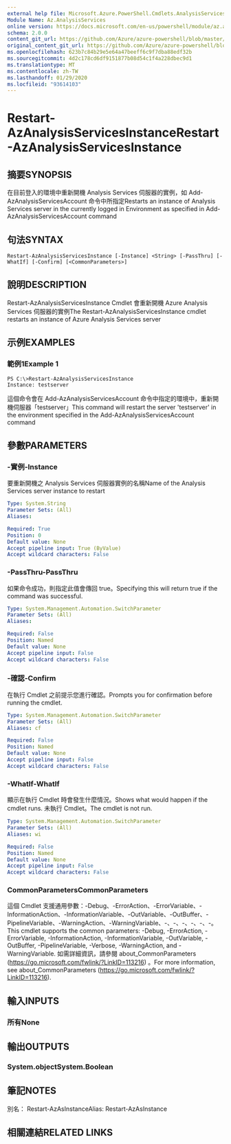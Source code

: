 ```yaml
---
external help file: Microsoft.Azure.PowerShell.Cmdlets.AnalysisServices.Dataplane.dll-Help.xml
Module Name: Az.AnalysisServices
online version: https://docs.microsoft.com/en-us/powershell/module/az.analysisservices/restart-azanalysisservicesinstance
schema: 2.0.0
content_git_url: https://github.com/Azure/azure-powershell/blob/master/src/AnalysisServices/AnalysisServices/help/Restart-AzAnalysisServicesInstance.md
original_content_git_url: https://github.com/Azure/azure-powershell/blob/master/src/AnalysisServices/AnalysisServices/help/Restart-AzAnalysisServicesInstance.md
ms.openlocfilehash: 623b7c84b29e5e64a47beeff6c9f7dba88edf32b
ms.sourcegitcommit: 4d2c178cd6df9151877b08d54c1f4a228dbec9d1
ms.translationtype: MT
ms.contentlocale: zh-TW
ms.lasthandoff: 01/29/2020
ms.locfileid: "93614103"
---
```

# <span data-ttu-id="a78f0-101">Restart-AzAnalysisServicesInstance</span><span class="sxs-lookup"><span data-stu-id="a78f0-101">Restart-AzAnalysisServicesInstance</span></span>

## <span data-ttu-id="a78f0-102">摘要</span><span class="sxs-lookup"><span data-stu-id="a78f0-102">SYNOPSIS</span></span>
<span data-ttu-id="a78f0-103">在目前登入的環境中重新開機 Analysis Services 伺服器的實例，如 Add-AzAnalysisServicesAccount 命令中所指定</span><span class="sxs-lookup"><span data-stu-id="a78f0-103">Restarts an instance of Analysis Services server in the currently logged in Environment as specified in Add-AzAnalysisServicesAccount command</span></span>

## <span data-ttu-id="a78f0-104">句法</span><span class="sxs-lookup"><span data-stu-id="a78f0-104">SYNTAX</span></span>

```
Restart-AzAnalysisServicesInstance [-Instance] <String> [-PassThru] [-WhatIf] [-Confirm] [<CommonParameters>]
```

## <span data-ttu-id="a78f0-105">說明</span><span class="sxs-lookup"><span data-stu-id="a78f0-105">DESCRIPTION</span></span>
<span data-ttu-id="a78f0-106">Restart-AzAnalysisServicesInstance Cmdlet 會重新開機 Azure Analysis Services 伺服器的實例</span><span class="sxs-lookup"><span data-stu-id="a78f0-106">The Restart-AzAnalysisServicesInstance cmdlet restarts an instance of Azure Analysis Services server</span></span>

## <span data-ttu-id="a78f0-107">示例</span><span class="sxs-lookup"><span data-stu-id="a78f0-107">EXAMPLES</span></span>

### <span data-ttu-id="a78f0-108">範例1</span><span class="sxs-lookup"><span data-stu-id="a78f0-108">Example 1</span></span>
```
PS C:\>Restart-AzAnalysisServicesInstance
Instance: testserver
```

<span data-ttu-id="a78f0-109">這個命令會在 Add-AzAnalysisServicesAccount 命令中指定的環境中，重新開機伺服器「testserver」</span><span class="sxs-lookup"><span data-stu-id="a78f0-109">This command will restart the server 'testserver' in the environment specified in the Add-AzAnalysisServicesAccount command</span></span>

## <span data-ttu-id="a78f0-110">參數</span><span class="sxs-lookup"><span data-stu-id="a78f0-110">PARAMETERS</span></span>

### <span data-ttu-id="a78f0-111">-實例</span><span class="sxs-lookup"><span data-stu-id="a78f0-111">-Instance</span></span>
<span data-ttu-id="a78f0-112">要重新開機之 Analysis Services 伺服器實例的名稱</span><span class="sxs-lookup"><span data-stu-id="a78f0-112">Name of the Analysis Services server instance to restart</span></span>

```yaml
Type: System.String
Parameter Sets: (All)
Aliases:

Required: True
Position: 0
Default value: None
Accept pipeline input: True (ByValue)
Accept wildcard characters: False
```

### <span data-ttu-id="a78f0-113">-PassThru</span><span class="sxs-lookup"><span data-stu-id="a78f0-113">-PassThru</span></span>
<span data-ttu-id="a78f0-114">如果命令成功，則指定此值會傳回 true。</span><span class="sxs-lookup"><span data-stu-id="a78f0-114">Specifying this will return true if the command was successful.</span></span>

```yaml
Type: System.Management.Automation.SwitchParameter
Parameter Sets: (All)
Aliases:

Required: False
Position: Named
Default value: None
Accept pipeline input: False
Accept wildcard characters: False
```

### <span data-ttu-id="a78f0-115">-確認</span><span class="sxs-lookup"><span data-stu-id="a78f0-115">-Confirm</span></span>
<span data-ttu-id="a78f0-116">在執行 Cmdlet 之前提示您進行確認。</span><span class="sxs-lookup"><span data-stu-id="a78f0-116">Prompts you for confirmation before running the cmdlet.</span></span>

```yaml
Type: System.Management.Automation.SwitchParameter
Parameter Sets: (All)
Aliases: cf

Required: False
Position: Named
Default value: None
Accept pipeline input: False
Accept wildcard characters: False
```

### <span data-ttu-id="a78f0-117">-WhatIf</span><span class="sxs-lookup"><span data-stu-id="a78f0-117">-WhatIf</span></span>
<span data-ttu-id="a78f0-118">顯示在執行 Cmdlet 時會發生什麼情況。</span><span class="sxs-lookup"><span data-stu-id="a78f0-118">Shows what would happen if the cmdlet runs.</span></span>
<span data-ttu-id="a78f0-119">未執行 Cmdlet。</span><span class="sxs-lookup"><span data-stu-id="a78f0-119">The cmdlet is not run.</span></span>

```yaml
Type: System.Management.Automation.SwitchParameter
Parameter Sets: (All)
Aliases: wi

Required: False
Position: Named
Default value: None
Accept pipeline input: False
Accept wildcard characters: False
```

### <span data-ttu-id="a78f0-120">CommonParameters</span><span class="sxs-lookup"><span data-stu-id="a78f0-120">CommonParameters</span></span>
<span data-ttu-id="a78f0-121">這個 Cmdlet 支援通用參數：-Debug、-ErrorAction、-ErrorVariable、-InformationAction、-InformationVariable、-OutVariable、-OutBuffer、-PipelineVariable、-WarningAction、-WarningVariable、-、-、-、-、-、-。</span><span class="sxs-lookup"><span data-stu-id="a78f0-121">This cmdlet supports the common parameters: -Debug, -ErrorAction, -ErrorVariable, -InformationAction, -InformationVariable, -OutVariable, -OutBuffer, -PipelineVariable, -Verbose, -WarningAction, and -WarningVariable.</span></span> <span data-ttu-id="a78f0-122">如需詳細資訊，請參閱 about_CommonParameters (https://go.microsoft.com/fwlink/?LinkID=113216) 。</span><span class="sxs-lookup"><span data-stu-id="a78f0-122">For more information, see about_CommonParameters (https://go.microsoft.com/fwlink/?LinkID=113216).</span></span>

## <span data-ttu-id="a78f0-123">輸入</span><span class="sxs-lookup"><span data-stu-id="a78f0-123">INPUTS</span></span>

### <span data-ttu-id="a78f0-124">所有</span><span class="sxs-lookup"><span data-stu-id="a78f0-124">None</span></span>

## <span data-ttu-id="a78f0-125">輸出</span><span class="sxs-lookup"><span data-stu-id="a78f0-125">OUTPUTS</span></span>

### <span data-ttu-id="a78f0-126">System.object</span><span class="sxs-lookup"><span data-stu-id="a78f0-126">System.Boolean</span></span>

## <span data-ttu-id="a78f0-127">筆記</span><span class="sxs-lookup"><span data-stu-id="a78f0-127">NOTES</span></span>
<span data-ttu-id="a78f0-128">別名： Restart-AzAsInstance</span><span class="sxs-lookup"><span data-stu-id="a78f0-128">Alias: Restart-AzAsInstance</span></span>

## <span data-ttu-id="a78f0-129">相關連結</span><span class="sxs-lookup"><span data-stu-id="a78f0-129">RELATED LINKS</span></span>
